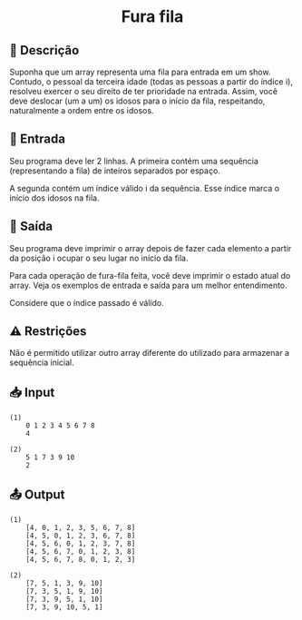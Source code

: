 <h1 align="center">
  <p> Fura fila </p>
</h1>

## 📝 Descrição

Suponha que um array representa uma fila para entrada em um show. Contudo, o pessoal da terceira idade (todas as pessoas a partir do índice i), resolveu exercer o seu direito de ter prioridade na entrada. Assim, você deve deslocar (um a um) os idosos para o início da fila, respeitando, naturalmente a ordem entre os idosos.

## 📌 Entrada

Seu programa deve ler 2 linhas. A primeira contém uma sequência (representando a fila) de inteiros separados por espaço.

A segunda contém um índice válido i da sequência. Esse índice marca o início dos idosos na fila.

## 📌 Saída

Seu programa deve imprimir o array depois de fazer cada elemento a partir da posição i ocupar o seu lugar no início da fila.

Para cada operação de fura-fila feita, você deve imprimir o estado atual do array. Veja os exemplos de entrada e saída para um melhor entendimento.

Considere que o índice passado é válido.

## ⚠️ Restrições

Não é permitido utilizar outro array diferente do utilizado para armazenar a sequência inicial.

## 📥 Input

```
(1)
    0 1 2 3 4 5 6 7 8
    4

(2)
    5 1 7 3 9 10
    2
```

## 📤 Output

```
(1)
    [4, 0, 1, 2, 3, 5, 6, 7, 8]
    [4, 5, 0, 1, 2, 3, 6, 7, 8]
    [4, 5, 6, 0, 1, 2, 3, 7, 8]
    [4, 5, 6, 7, 0, 1, 2, 3, 8]
    [4, 5, 6, 7, 8, 0, 1, 2, 3]

(2)
    [7, 5, 1, 3, 9, 10]
    [7, 3, 5, 1, 9, 10]
    [7, 3, 9, 5, 1, 10]
    [7, 3, 9, 10, 5, 1]
```
